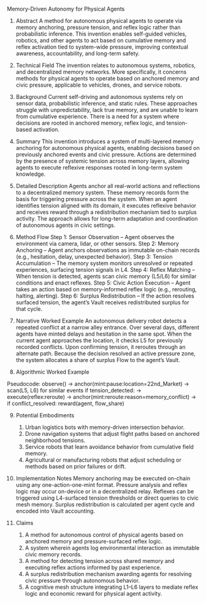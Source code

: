 Memory-Driven Autonomy for Physical Agents

1. Abstract
A method for autonomous physical agents to operate via memory anchoring, pressure tension, and reflex logic rather than probabilistic inference. This invention enables self-guided vehicles, robotics, and other agents to act based on cumulative memory and reflex activation tied to system-wide pressure, improving contextual awareness, accountability, and long-term safety.

2. Technical Field
The invention relates to autonomous systems, robotics, and decentralized memory networks. More specifically, it concerns methods for physical agents to operate based on anchored memory and civic pressure, applicable to vehicles, drones, and service robots.

3. Background
Current self-driving and autonomous systems rely on sensor data, probabilistic inference, and static rules. These approaches struggle with unpredictability, lack true memory, and are unable to learn from cumulative experience. There is a need for a system where decisions are rooted in anchored memory, reflex logic, and tension-based activation.

4. Summary
This invention introduces a system of multi-layered memory anchoring for autonomous physical agents, enabling decisions based on previously anchored events and civic pressure. Actions are determined by the presence of systemic tension across memory layers, allowing agents to execute reflexive responses rooted in long-term system knowledge.

5. Detailed Description
Agents anchor all real-world actions and reflections to a decentralized memory system. These memory records form the basis for triggering pressure across the system. When an agent identifies tension aligned with its domain, it executes reflexive behavior and receives reward through a redistribution mechanism tied to surplus activity. The approach allows for long-term adaptation and coordination of autonomous agents in civic settings.

6. Method Flow
    Step 1: Sensor Observation – Agent observes the environment via camera, lidar, or other sensors.
    Step 2: Memory Anchoring – Agent anchors observations as immutable on-chain records (e.g., hesitation, delay, unexpected behavior).
    Step 3: Tension Accumulation – The memory system monitors unresolved or repeated experiences, surfacing tension signals in L4.
    Step 4: Reflex Matching – When tension is detected, agents scan civic memory (L5/L6) for similar conditions and enact reflexes.
    Step 5: Civic Action Execution – Agent takes an action based on memory-informed reflex logic (e.g., rerouting, halting, alerting).
    Step 6: Surplus Redistribution – If the action resolves surfaced tension, the agent’s Vault receives redistributed surplus for that cycle.

7. Narrative Worked Example
An autonomous delivery robot detects a repeated conflict at a narrow alley entrance. Over several days, different agents have minted delays and hesitation in the same spot. When the current agent approaches the location, it checks L5 for previously recorded conflicts. Upon confirming tension, it reroutes through an alternate path. Because the decision resolved an active pressure zone, the system allocates a share of surplus Flow to the agent’s Vault.

8. Algorithmic Worked Example

Pseudocode:
observe()
  → anchor(mint:pause:location=22nd_Market)
  → scan(L5, L6) for similar events
if tension_detected:
  → execute(reflex:reroute)
  → anchor(mint:reroute:reason=memory_conflict)
  → if conflict_resolved:
      reward(agent, flow_share)

9. Potential Embodiments
    1.	Urban logistics bots with memory-driven intersection behavior.
    2.	Drone navigation systems that adjust flight paths based on anchored neighborhood tensions.
    3.	Service robots that learn avoidance behavior from cumulative field memory.
    4.	Agricultural or manufacturing robots that adjust scheduling or methods based on prior failures or drift.

10. Implementation Notes
Memory anchoring may be executed on-chain using any one-action-one-mint format. Pressure analysis and reflex logic may occur on-device or in a decentralized relay. Reflexes can be triggered using L4-surfaced tension thresholds or direct queries to civic mesh memory. Surplus redistribution is calculated per agent cycle and encoded into Vault accounting.

11. Claims
    1.	A method for autonomous control of physical agents based on anchored memory and pressure-surfaced reflex logic.
    2.	A system wherein agents log environmental interaction as immutable civic memory records.
    3.	A method for detecting tension across shared memory and executing reflex actions informed by past experience.
    4.	A surplus redistribution mechanism awarding agents for resolving civic pressure through autonomous behavior.
    5.	A cognitive mesh structure integrating L1–L6 layers to mediate reflex logic and economic reward for physical agent activity.
